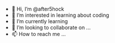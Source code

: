 - 👋 Hi, I’m @after5hock
- 👀 I’m interested in learning about coding
- 🌱 I’m currently learning 
- 💞️ I’m looking to collaborate on ...
- 📫 How to reach me ...

<!---
after5hock/after5hock is a ✨ special ✨ repository because its `README.md` (this file) appears on your GitHub profile.
You can click the Preview link to take a look at your changes.
--->
